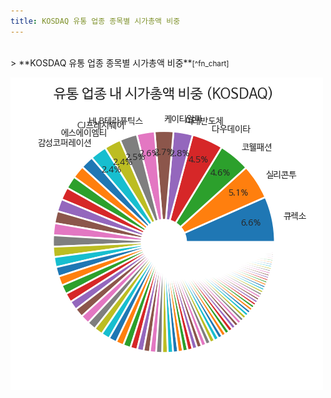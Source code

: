 ```yaml
---
title: KOSDAQ 유통 업종 종목별 시가총액 비중
---
```

<br>
> **KOSDAQ 유통 업종 종목별 시가총액 비중<a id="pie"></a>**<small>[^fn_chart]</small>

![294090](images/kosdaq_업종_유통_종목.png)